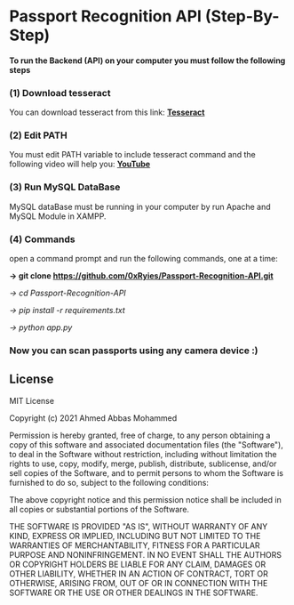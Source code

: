 # Passport Recognition API (Step-By-Step)
#### To run the Backend (API) on your computer you must follow the following steps
### (1) Download tesseract
You can download tesseract from this link:
**[Tesseract](https://github.com/tesseract-ocr/tesseract)**

### (2) Edit PATH
You must edit PATH variable to include tesseract command and the following video will help you:
**[YouTube](https://www.youtube.com/watch?v=2kWvk4C1pMo)**

### (3) Run MySQL DataBase
MySQL dataBase must be running in your computer by run Apache and MySQL Module in XAMPP.

### (4) Commands
open a command prompt and run the following commands, one at a time:

**-> git clone https://github.com/0xRyies/Passport-Recognition-API.git**

*-> cd Passport-Recognition-API*

*-> pip install -r requirements.txt*

*-> python app.py*

### Now you can scan passports using any camera device :)

## License
MIT License

Copyright (c) 2021 Ahmed Abbas Mohammed

Permission is hereby granted, free of charge, to any person obtaining a copy
of this software and associated documentation files (the "Software"), to deal
in the Software without restriction, including without limitation the rights
to use, copy, modify, merge, publish, distribute, sublicense, and/or sell
copies of the Software, and to permit persons to whom the Software is
furnished to do so, subject to the following conditions:

The above copyright notice and this permission notice shall be included in all
copies or substantial portions of the Software.

THE SOFTWARE IS PROVIDED "AS IS", WITHOUT WARRANTY OF ANY KIND, EXPRESS OR
IMPLIED, INCLUDING BUT NOT LIMITED TO THE WARRANTIES OF MERCHANTABILITY,
FITNESS FOR A PARTICULAR PURPOSE AND NONINFRINGEMENT. IN NO EVENT SHALL THE
AUTHORS OR COPYRIGHT HOLDERS BE LIABLE FOR ANY CLAIM, DAMAGES OR OTHER
LIABILITY, WHETHER IN AN ACTION OF CONTRACT, TORT OR OTHERWISE, ARISING FROM,
OUT OF OR IN CONNECTION WITH THE SOFTWARE OR THE USE OR OTHER DEALINGS IN THE
SOFTWARE.

